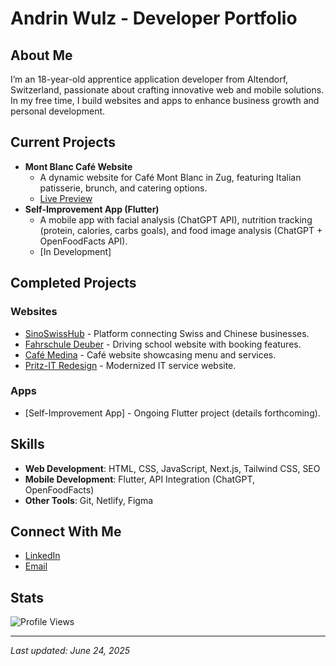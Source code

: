 # Andrin Wulz - Developer Portfolio

## About Me
I’m an 18-year-old apprentice application developer from Altendorf, Switzerland, passionate about crafting innovative web and mobile solutions. In my free time, I build websites and apps to enhance business growth and personal development.

## Current Projects
- **Mont Blanc Café Website**  
  - A dynamic website for Café Mont Blanc in Zug, featuring Italian patisserie, brunch, and catering options.  
  - [Live Preview](https://mont-blanc-cafeteria.netlify.app/)  
- **Self-Improvement App (Flutter)**  
  - A mobile app with facial analysis (ChatGPT API), nutrition tracking (protein, calories, carbs goals), and food image analysis (ChatGPT + OpenFoodFacts API).  
  - [In Development]  

## Completed Projects
### Websites
- [SinoSwissHub](https://sinoswisshub.ch/) - Platform connecting Swiss and Chinese businesses.  
- [Fahrschule Deuber](https://fahrschule-deuber.ch/) - Driving school website with booking features.  
- [Café Medina](https://cafe-medina.ch/) - Café website showcasing menu and services.  
- [Pritz-IT Redesign](https://pritz-it-redesign.netlify.app/) - Modernized IT service website.  

### Apps
- [Self-Improvement App] - Ongoing Flutter project (details forthcoming).  

## Skills
- **Web Development**: HTML, CSS, JavaScript, Next.js, Tailwind CSS, SEO  
- **Mobile Development**: Flutter, API Integration (ChatGPT, OpenFoodFacts)  
- **Other Tools**: Git, Netlify, Figma  

## Connect With Me
- [LinkedIn](https://linkedin.com/in/andrin-wulz)  
- [Email](mailto:andrin.wulz@gmail.com)  

## Stats
![Profile Views](https://komarev.com/ghpvc/?username=awulz&label=Profile%20views&color=0e75b6&style=flat)

---
*Last updated: June 24, 2025*
